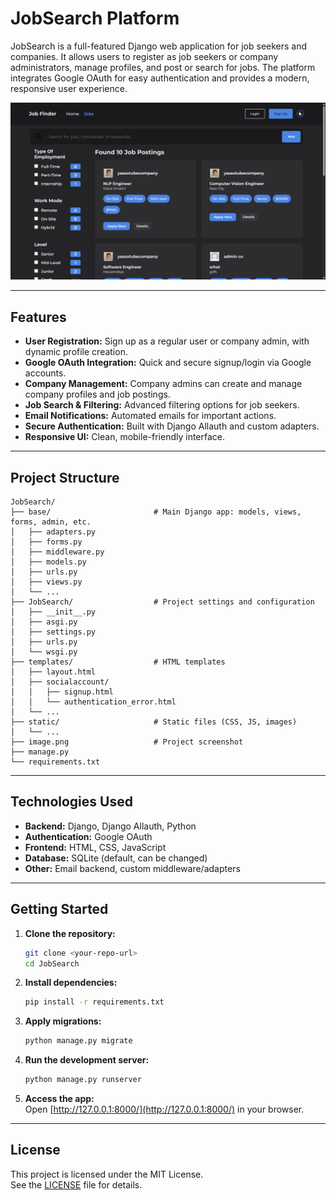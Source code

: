 # JobSearch Platform

JobSearch is a full-featured Django web application for job seekers and companies. It allows users to register as job seekers or company administrators, manage profiles, and post or search for jobs. The platform integrates Google OAuth for easy authentication and provides a modern, responsive user experience.

![JobSearch Screenshot](assets/project.png)


---

## Features

- **User Registration:** Sign up as a regular user or company admin, with dynamic profile creation.
- **Google OAuth Integration:** Quick and secure signup/login via Google accounts.
- **Company Management:** Company admins can create and manage company profiles and job postings.
- **Job Search & Filtering:** Advanced filtering options for job seekers.
- **Email Notifications:** Automated emails for important actions.
- **Secure Authentication:** Built with Django Allauth and custom adapters.
- **Responsive UI:** Clean, mobile-friendly interface.

---

## Project Structure

```
JobSearch/
├── base/                       # Main Django app: models, views, forms, admin, etc.
│   ├── adapters.py
│   ├── forms.py
│   ├── middleware.py
│   ├── models.py
│   ├── urls.py
│   ├── views.py
│   └── ...
├── JobSearch/                  # Project settings and configuration
│   ├── __init__.py
│   ├── asgi.py
│   ├── settings.py
│   ├── urls.py
│   └── wsgi.py
├── templates/                  # HTML templates
│   ├── layout.html
│   ├── socialaccount/
│   │   ├── signup.html
│   │   └── authentication_error.html
│   └── ...
├── static/                     # Static files (CSS, JS, images)
│   └── ...
├── image.png                   # Project screenshot
├── manage.py
└── requirements.txt
```

---

## Technologies Used

- **Backend:** Django, Django Allauth, Python
- **Authentication:** Google OAuth
- **Frontend:** HTML, CSS, JavaScript
- **Database:** SQLite (default, can be changed)
- **Other:** Email backend, custom middleware/adapters

---

## Getting Started

1. **Clone the repository:**
    ```sh
    git clone <your-repo-url>
    cd JobSearch
    ```

2. **Install dependencies:**
    ```sh
    pip install -r requirements.txt
    ```

3. **Apply migrations:**
    ```sh
    python manage.py migrate
    ```

4. **Run the development server:**
    ```sh
    python manage.py runserver
    ```

5. **Access the app:**  
   Open [http://127.0.0.1:8000/](http://127.0.0.1:8000/) in your browser.

---

## License

This project is licensed under the MIT License.  
See the [LICENSE](LICENSE) file for details.
